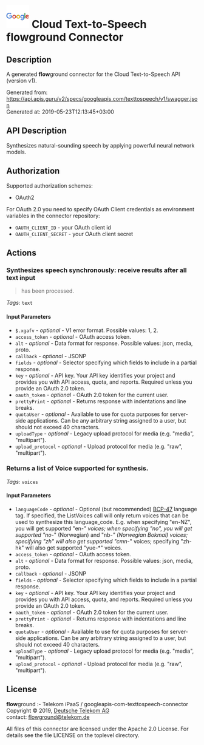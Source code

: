 # ![LOGO](logo.png) Cloud Text-to-Speech **flow**ground Connector

## Description

A generated **flow**ground connector for the Cloud Text-to-Speech API (version v1).

Generated from: https://api.apis.guru/v2/specs/googleapis.com/texttospeech/v1/swagger.json<br/>
Generated at: 2019-05-23T12:13:45+03:00

## API Description

Synthesizes natural-sounding speech by applying powerful neural network models.

## Authorization

Supported authorization schemes:
- OAuth2

For OAuth 2.0 you need to specify OAuth Client credentials as environment variables in the connector repository:
* `OAUTH_CLIENT_ID` - your OAuth client id
* `OAUTH_CLIENT_SECRET` - your OAuth client secret

## Actions

### Synthesizes speech synchronously: receive results after all text input<br/>
> has been processed.

*Tags:* `text`

#### Input Parameters
* `$.xgafv` - _optional_ - V1 error format.
    Possible values: 1, 2.
* `access_token` - _optional_ - OAuth access token.
* `alt` - _optional_ - Data format for response.
    Possible values: json, media, proto.
* `callback` - _optional_ - JSONP
* `fields` - _optional_ - Selector specifying which fields to include in a partial response.
* `key` - _optional_ - API key. Your API key identifies your project and provides you with API access, quota, and reports. Required unless you provide an OAuth 2.0 token.
* `oauth_token` - _optional_ - OAuth 2.0 token for the current user.
* `prettyPrint` - _optional_ - Returns response with indentations and line breaks.
* `quotaUser` - _optional_ - Available to use for quota purposes for server-side applications. Can be any arbitrary string assigned to a user, but should not exceed 40 characters.
* `uploadType` - _optional_ - Legacy upload protocol for media (e.g. "media", "multipart").
* `upload_protocol` - _optional_ - Upload protocol for media (e.g. "raw", "multipart").

### Returns a list of Voice supported for synthesis.

*Tags:* `voices`

#### Input Parameters
* `languageCode` - _optional_ - Optional (but recommended)
[BCP-47](https://www.rfc-editor.org/rfc/bcp/bcp47.txt) language tag. If
specified, the ListVoices call will only return voices that can be used to
synthesize this language_code. E.g. when specifying "en-NZ", you will get
supported "en-*" voices; when specifying "no", you will get supported
"no-*" (Norwegian) and "nb-*" (Norwegian Bokmal) voices; specifying "zh"
will also get supported "cmn-*" voices; specifying "zh-hk" will also get
supported "yue-*" voices.
* `access_token` - _optional_ - OAuth access token.
* `alt` - _optional_ - Data format for response.
    Possible values: json, media, proto.
* `callback` - _optional_ - JSONP
* `fields` - _optional_ - Selector specifying which fields to include in a partial response.
* `key` - _optional_ - API key. Your API key identifies your project and provides you with API access, quota, and reports. Required unless you provide an OAuth 2.0 token.
* `oauth_token` - _optional_ - OAuth 2.0 token for the current user.
* `prettyPrint` - _optional_ - Returns response with indentations and line breaks.
* `quotaUser` - _optional_ - Available to use for quota purposes for server-side applications. Can be any arbitrary string assigned to a user, but should not exceed 40 characters.
* `uploadType` - _optional_ - Legacy upload protocol for media (e.g. "media", "multipart").
* `upload_protocol` - _optional_ - Upload protocol for media (e.g. "raw", "multipart").

## License

**flow**ground :- Telekom iPaaS / googleapis-com-texttospeech-connector<br/>
Copyright © 2019, [Deutsche Telekom AG](https://www.telekom.de)<br/>
contact: flowground@telekom.de

All files of this connector are licensed under the Apache 2.0 License. For details
see the file LICENSE on the toplevel directory.
